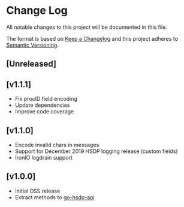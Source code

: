 # Change Log
All notable changes to this project will be documented in this file.

The format is based on [Keep a Changelog](http://keepachangelog.com/)
and this project adheres to [Semantic Versioning](http://semver.org/).

## [Unreleased]

## [v1.1.1]

- Fix procID field encoding
- Update dependencies
- Improve code coverage

## [v1.1.0]

- Encode invalid chars in messages
- Support for December 2019 HSDP logging release (custom fields) 
- IronIO logdrain support

## [v1.0.0]

- Initial OSS release
- Extract methods to [go-hsdp-api](https://github.com/philips-software/go-hsdp-api)
